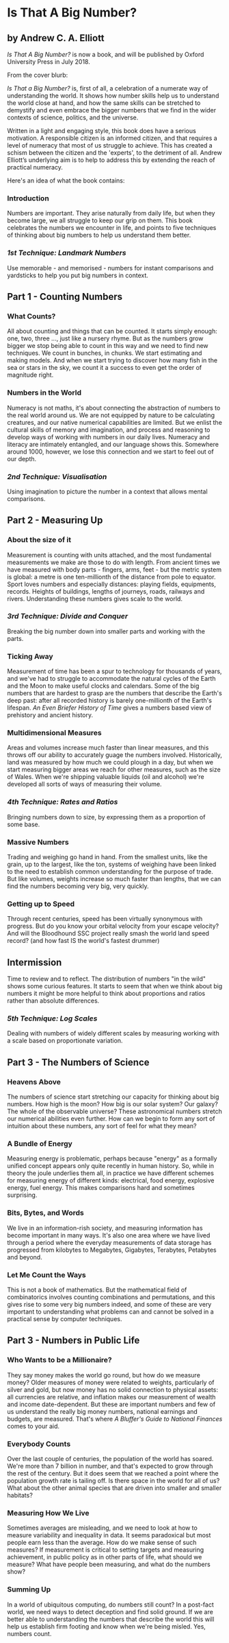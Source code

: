 # Is That A Big Number?
## by Andrew C. A. Elliott

_Is That A Big Number?_ is now a book, and will be published by Oxford University Press in July 2018. 

From the cover blurb:

_Is That a Big Number?_ is, first of all, a celebration of a numerate way of understanding the world. It shows how number skills help us to understand the world close at hand, and how the same skills can be stretched to demystify and even embrace the bigger numbers that we find in the wider contexts of science, politics, and the universe.

Written in a light and engaging style, this book does have a serious motivation. A responsible citizen is an
informed citizen, and that requires a level of numeracy that most of us struggle to achieve. This has created a schism between the citizen and the 'experts', to the detriment of all. Andrew Elliott’s underlying aim is to help to address this by extending the reach of practical numeracy.

Here's an idea of what the book contains:
### Introduction
Numbers are important. They arise naturally from daily life, but when they become large, we all struggle to keep our grip on them. This book celebrates the numbers we encounter in life, and points to five techniques of thinking about big numbers to help us understand them better.
### _1st Technique: Landmark Numbers_
Use memorable - and memorised - numbers for instant comparisons and yardsticks to help you put big numbers in context.
## Part 1 - Counting Numbers
### What Counts?
All about counting and things that can be counted. It starts simply enough: one, two, three ..., just like a nursery rhyme. But as the numbers grow bigger we stop being able to count in this way and we need to find new techniques. We count in bunches, in chunks. We start estimating and making models. And when we start trying to discover how many fish in the sea or stars in the sky, we count it a success to even get the order of magnitude right.
### Numbers in the World
Numeracy is not maths, it's about connecting the abstraction of numbers to the real world around us. We are not equipped by nature to be calculating creatures, and our native numerical capabilities are limited. But we enlist the cultural skills of memory and imagination, and process and reasoning to develop ways of working with numbers in our daily lives. Numeracy and literacy are intimately entangled, and our language shows this. Somewhere around 1000, however, we lose this connection and we start to feel out of our depth.
### _2nd Technique: Visualisation_
Using imagination to picture the number in a context that allows mental comparisons.
## Part 2 - Measuring Up
### About the size of it
Measurement is counting with units attached, and the most fundamental measurements we make are those to do with length. From ancient times we have measured with body parts - fingers, arms, feet - but the metric system is global: a metre is one ten-millionth of the distance from pole to equator. Sport loves numbers and especially distances: playing fields, equipments, records. Heights of buildings, lengths of journeys, roads, railways and rivers. Understanding these numbers gives scale to the world.
### _3rd Technique: Divide and Conquer_
Breaking the big number down into smaller parts and working with the parts.
### Ticking Away
Measurement of time has been a spur to technology for thousands of years, and we've had to struggle to accommodate the natural cycles of the Earth and the Moon to make useful clocks and calendars. Some of the big numbers that are hardest to grasp are the numbers that describe the Earth's deep past: after all recorded history is barely one-millionth of the Earth's lifespan. _An Even Briefer History of Time_ gives a numbers based view of prehistory and ancient history.
### Multidimensional Measures
Areas and volumes increase much faster than linear measures, and this throws off our ability to accurately guage the numbers involved. Historically, land was measured by how much we could plough in a day, but when we start measuring bigger areas we reach for other measures, such as the size of Wales. When we're shipping valuable liquids (oil and alcohol) we're developed all sorts of ways of measuring their volume.
### _4th Technique: Rates and Ratios_
Bringing numbers down to size, by expressing them as a proportion of some base.
### Massive Numbers
Trading and weighing go hand in hand. From the smallest units, like the grain, up to the largest, like the ton, systems of weighing have been linked to the need to establish common understanding for the purpose of trade. But like volumes, weights increase so much faster than lengths, that we can find the numbers becoming very big, very quickly.
### Getting up to Speed
Through recent centuries, speed has been virtually synonymous with progress. But do you know your orbital velocity from your escape velocity? And will the Bloodhound SSC project really smash the world land speed record? (and how fast IS the world's fastest drummer)
## Intermission
Time to review and to reflect. The distribution of numbers "in the wild" shows some curious features. It starts to seem that when we think about big numbers it might be more helpful to think about proportions and ratios rather than absolute differences.
### _5th Technique: Log Scales_
Dealing with numbers of widely different scales by measuring working with a scale based on proportionate variation.
## Part 3 - The Numbers of Science
### Heavens Above
The numbers of science start stretching our capacity for thinking about big numbers. How high is the moon? How big is our solar system? Our galaxy? The whole of the observable universe? These astronomical numbers stretch our numerical abilities even further. How can we begin to form any sort of intuition about these numbers, any sort of feel for what they mean?
### A Bundle of Energy
Measuring energy is problematic, perhaps because "energy" as a formally unified concept appears only quite recently in human history. So, while in theory the joule underlies them all, in practice we have different schemes for measuring energy of different kinds: electrical, food energy, explosive energy, fuel energy. This makes comparisons hard and sometimes surprising.
### Bits, Bytes, and Words
We live in an information-rish society, and measuring information has become important in many ways. It's also one area where we have lived through a period where the everyday measurements of data storage has progressed from kilobytes to Megabytes, Gigabytes, Terabytes, Petabytes and beyond.  
### Let Me Count the Ways
This is not a book of mathematics. But the mathematical field of combinatorics involves counting combinations and permutations, and this gives rise to some very big numbers indeed, and some of these are very important to understanding what problems can and cannot be solved in a practical sense by computer techniques.
## Part 3 - Numbers in Public Life
### Who Wants to be a Millionaire?
They say money makes the world go round, but how do we measure money? Older measures of money were related to weights, particularly of silver and gold, but now money has no solid connection to physical assets: all currencies are relative, and inflation makes our measurement of wealth and income date-dependent. But these are important numbers and few of us understand the really big money numbers, national earnings and budgets, are measured. That's where _A Bluffer's Guide to National Finances_ comes to your aid.
### Everybody Counts
Over the last couple of centuries, the population of the world has soared. We're more than 7 billion in number, and that's expected to grow through the rest of the century. But it does seem that we reached a point where the population growth rate is tailing off. Is there space in the world for all of us? What about the other animal species that are driven into smaller and smaller habitats?
### Measuring How We Live
Sometimes averages are misleading, and we need to look at how to measure variability and inequality in data. It seems paradoxical but most people earn less than the average. How do we make sense of such measures? If measurement is critical to setting targets and measuring achievement, in public policy as in other parts of life, what should we measure? What have people been measuring, and what do the numbers show?
### Summing Up
In a world of ubiquitous computing, do numbers still count? In a post-fact world, we need ways to detect deception and find solid ground. If we are better able to understanding the numbers that describe the world this will help us establish firm footing and know when we're being misled. Yes, numbers count.